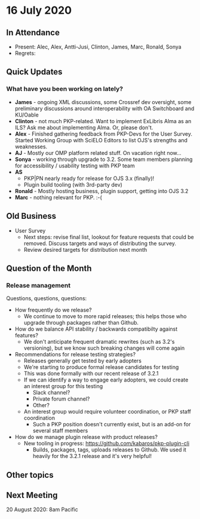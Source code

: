 # 16 July 2020

In Attendance
-------------

-   Present: Alec, Alex, Antti-Jusi, Clinton, James, Marc, Ronald, Sonya
-   Regrets:

Quick Updates
-------------
### What have you been working on lately?
- **James** - ongoing XML discussions, some Crossref dev oversight, some preliminary discussions around interoperability with OA Switchboard and KU/Oable
- **Clinton** - not much PKP-related.  Want to implement ExLibris Alma as an ILS?  Ask me about implementing Alma.  Or, please don't.
- **Alex** - Finished gathering feedback from PKP-Devs for the User Survey. Started Working Group with SciELO Editors to list OJS's strengths and weaknesses.
- **AJ** - Mostly our OMP platform related stuff. On vacation right now...
- **Sonya** - working through upgrade to 3.2. Some team members planning for accessibility / usability testing with PKP team
- **AS**
    - PKP|PN nearly ready for release for OJS 3.x (finally)!
    - Plugin build tooling (with 3rd-party dev)
- **Ronald** - Mostly hosting business, plugin support, getting into OJS 3.2
- **Marc** - nothing relevant for PKP. :-(

Old Business
------------
* User Survey
    - Next steps: revise final list, lookout for feature requests that could be removed. Discuss targets and ways of distributing the survey.
    - Review desired targets for distribution next month

Question of the Month
---------------------
### Release management
Questions, questions, questions:
* How frequently do we release?
    * We continue to move to more rapid releases; this helps those who upgrade through packages rather than Github.
* How do we balance API stability / backwards compatibilty against features?
    * We don't anticipate frequent dramatic rewrites (such as 3.2's versioning), but we know such breaking changes will come again
* Recommendations for release testing strategies?
    * Releases generally get tested by early adopters
    * We're starting to produce formal release candidates for testing
    * This was done formally with our recent release of 3.2.1
    * If we can identify a way to engage early adopters, we could create an interest group for this testing
        * Slack channel?
        * Private forum channel?
        * Other?
    * An interest group would require volunteer coordination, or PKP staff coordination
        * Such a PKP position doesn't currently exist, but is an add-on for several staff members
* How do we manage plugin release with product releases?
    * New tooling in progress: https://github.com/kabaros/pkp-plugin-cli
        * Builds, packages, tags, uploads releases to Github. We used it heavily for the 3.2.1 release and it's very helpful!

Other topics
------------

Next Meeting
------------

20 August 2020: 8am Pacific
